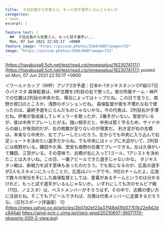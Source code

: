 ```yaml
---
title:  ９位広島から先発２人、もっと試す選手いるんじゃないか  
categories:
- news
excerpt: |
  
feature_text: |
  ##  ９位広島から先発２人、もっと試す選手い...
  Mon, 07 Jun 2021 22:55:17  +0900
feature_image: "https://picsum.photos/2560/600?image=733"
image: "https://picsum.photos/2560/600?image=733"
---
```


[https://hayabusa9.5ch.net/test/read.cgi/mnewsplus/1623074117/](https://hayabusa9.5ch.net/test/read.cgi/mnewsplus/1623074117/)
posted on Mon, 07 Jun 2021 22:55:17  +0900

<!--more-->

＜ワールドカップ（W杯）アジア2次予選：日本4−1タジキスタン＞◇F組◇7日◇パナスタ 森保監督は、MF古橋を2列目の右で使った。彼の所属チーム・神戸での位置は2列目の中央か左、場合によってはトップだね。この日で言うと、南野か原口のところか、浅野のポジションだね。 森保監督が彼を不慣れな右で使ったのは、最終予選をにらんだものじゃないかな。今の代表は、2列目右が手薄だね。伊東が急成長してレギュラーを取ったが、2番手がいない。堂安がいるが、彼は中央でプレーしたがる。強い相手だと、中央は堅く守るため、サイドからの崩しが有効的だが、右の枚数が足りないのが現実だ。 利き足が右の古橋は、本来なら中央か、左でプレーしたいだろう。左からでも中央に入り込んで右足シュートを決めたい選手だからね。でも中央にはトップに大迫がいて、2列目には南野がいる。鎌田や久保、堂安も南野の位置でプレーできる。左は久保がいて鎌田、三笘がいる。その意味で、古橋が右に入って1ゴール、1アシストを決めたことは大きいね。この日、一番アピールできた選手じゃないかな。 タジキスタン戦は、新戦力を試す意味もあったのだろう。でも気になるのが、広島の選手が2人もスタメンに入ったことだ。広島はJリーグで今、9位のチームだよ。広島で数々の栄光を手にした森保監督としては、愛着があるチームというのは分かるけれど、もっと試す選手がいるんじゃないか。 いずれにしても次のセルビア戦（11日、ノエスタ）は、ベストメンバーがそろうはず。その中で、古橋の使い方に注目だね。そこでもアピールできれば、古橋は代表メンバーに定着するだろうな。（日刊スポーツ評論家） ![](https://news.yahoo.co.jp/articles/2b07d2ef23a37f48d41fd37701b22e842dc644ab https://amd-pctr.c.yimg.jp/r/iwiz-amd/20210607-36071170-nksports-000-2-view.jpg)
